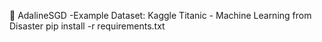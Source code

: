 🤖 AdalineSGD -Example
Dataset: Kaggle Titanic - Machine Learning from Disaster
pip install -r requirements.txt
